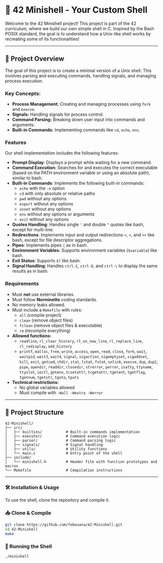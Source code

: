 # 🐚 42 Minishell - Your Custom Shell

Welcome to the 42 Minishell project! This project is part of the 42 curriculum, where we build our own simple shell in C. Inspired by the Bash POSIX standard, the goal is to understand how a Unix-like shell works by recreating some of its functionalities!

---

## **📜 Project Overview**
The goal of this project is to create a minimal version of a Unix shell. This involves parsing and executing commands, handling signals, and managing process execution.

### **Key Concepts:**
- **Process Management:** Creating and managing processes using `fork` and `execve`.
- **Signals:** Handling signals for process control.
- **Command Parsing:** Breaking down user input into commands and arguments.
- **Built-in Commands:** Implementing commands like `cd`, `echo`, `env`.

### **Features**

Our shell implementation includes the following features:

- **Prompt Display**: Displays a prompt while waiting for a new command.
- **Command Execution**: Searches for and executes the correct executable (based on the PATH environment variable or using an absolute path), similar to bash.
- **Built-in Commands**: Implements the following built-in commands:
  - `echo` with the `-n` option
  - `cd` with only absolute or relative paths
  - `pwd` without any options
  - `export` without any options
  - `unset` without any options
  - `env` without any options or arguments
  - `exit` without any options
- **Quotes Handling**: Handles single `'` and double `"` quotes like bash, except for multi-line.
- **Redirections**: Implements input and output redirections `<`, `>`, and `>>` like bash, except for file descriptor aggregations.
- **Pipes**: Implements pipes `|` as in bash.
- **Environment Variables**: Supports environment variables (`$variable`) like bash.
- **Exit Status**: Supports `$?` like bash.
- **Signal Handling**: Handles `ctrl-C`, `ctrl-D`, and `ctrl-\` to display the same results as in bash.

### **Requirements**
- Must **not** use external libraries.
- Must follow **Norminette** coding standards.
- No memory leaks allowed.
- Must include a `Makefile` with rules:
  - `all` (compile project)
  - `clean` (remove object files)
  - `fclean` (remove object files & executable)
  - `re` (recompile everything)
- **Allowed functions:**
  - `readline`, `rl_clear_history`, `rl_on_new_line`, `rl_replace_line`, `rl_redisplay`, `add_history`
  - `printf`, `malloc`, `free`, `write`, `access`, `open`, `read`, `close`, `fork`, `wait`, `waitpid`, `wait3`, `wait4`, `signal`, `sigaction`, `sigemptyset`, `sigaddset`, `kill`, `exit`, `getcwd`, `chdir`, `stat`, `lstat`, `fstat`, `unlink`, `execve`, `dup`, `dup2`, `pipe`, `opendir`, `readdir`, `closedir`, `strerror`, `perror`, `isatty`, `ttyname`, `ttyslot`, `ioctl`, `getenv`, `tcsetattr`, `tcgetattr`, `tgetent`, `tgetflag`, `tgetnum`, `tgetstr`, `tgoto`, `tputs`
- **Technical restrictions:**
  - No global variables allowed
  - Must compile with `-Wall -Wextra -Werror`
    
---

## 📂 Project Structure

```plaintext
42-Minishell/
├── src/
│   ├── builtins/           # Built-in commands implementation
│   ├── executor/           # Command execution logic
│   ├── parser/             # Command parsing logic
│   ├── signals/            # Signal handling
│   ├── utils/              # Utility functions
│   └── main.c              # Entry point of the shell
├── include/
│   └── minishell.h         # Header file with function prototypes and macros
└── Makefile                # Compilation instructions
```

---

### **🛠️ Installation & Usage**
To use the shell, clone the repository and compile it.

### **📥 Clone & Compile**
```sh
git clone https://github.com/febouana/42-Minishell.git
cd 42-Minishell
make
```
### **🚀 Running the Shell**
```
./minishell
```


